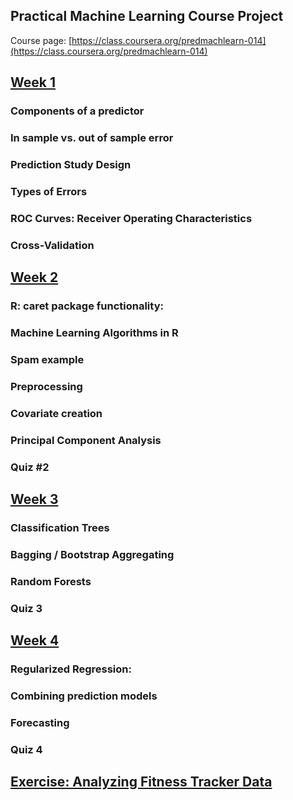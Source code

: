 ## Practical Machine Learning Course Project

Course page: [https://class.coursera.org/predmachlearn-014](https://class.coursera.org/predmachlearn-014)


## [Week 1](week1.md)

### Components of a predictor
### In sample vs. out of sample error
### Prediction Study Design
### Types of Errors
### ROC Curves: Receiver Operating Characteristics
### Cross-Validation


## [Week 2](week2.md)

### R: caret package functionality: 
### Machine Learning Algorithms in R
### Spam example 
### Preprocessing
### Covariate creation
### Principal Component Analysis
### Quiz #2 


## [Week 3](week3.md)

### Classification Trees
### Bagging / Bootstrap Aggregating
### Random Forests
### Quiz 3

## [Week 4](week4.md)

### Regularized Regression: 
### Combining prediction models
### Forecasting
### Quiz 4 


## [Exercise: Analyzing Fitness Tracker Data](exercise.md)
